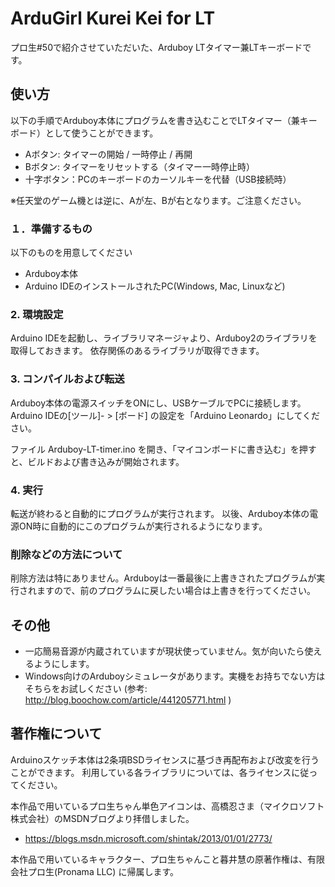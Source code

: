 # ArduGirl Kurei Kei for LT
プロ生#50で紹介させていただいた、Arduboy LTタイマー兼LTキーボードです。

## 使い方
以下の手順でArduboy本体にプログラムを書き込むことでLTタイマー（兼キーボード）として使うことができます。

* Aボタン: タイマーの開始 / 一時停止 / 再開
* Bボタン: タイマーをリセットする（タイマー一時停止時）
* 十字ボタン：PCのキーボードのカーソルキーを代替（USB接続時）

※任天堂のゲーム機とは逆に、Aが左、Bが右となります。ご注意ください。

### １．準備するもの
以下のものを用意してください

* Arduboy本体
* Arduino IDEのインストールされたPC(Windows, Mac, Linuxなど)

### 2. 環境設定

Arduino IDEを起動し、ライブラリマネージャより、Arduboy2のライブラリを取得しておきます。
依存関係のあるライブラリが取得できます。

### 3. コンパイルおよび転送

Arduboy本体の電源スイッチをONにし、USBケーブルでPCに接続します。
Arduino IDEの[ツール]- > [ボード] の設定を「Arduino Leonardo」にしてください。

ファイル Arduboy-LT-timer.ino を開き、「マイコンボードに書き込む」を押すと、ビルドおよび書き込みが開始されます。

### 4. 実行
転送が終わると自動的にプログラムが実行されます。
以後、Arduboy本体の電源ON時に自動的にこのプログラムが実行されるようになります。

### 削除などの方法について
削除方法は特にありません。Arduboyは一番最後に上書きされたプログラムが実行されますので、前のプログラムに戻したい場合は上書きを行ってください。

## その他
* 一応簡易音源が内蔵されていますが現状使っていません。気が向いたら使えるようにします。
* Windows向けのArduboyシミュレータがあります。実機をお持ちでない方はそちらをお試しください (参考:  http://blog.boochow.com/article/441205771.html )

## 著作権について
Arduinoスケッチ本体は2条項BSDライセンスに基づき再配布および改変を行うことができます。
利用している各ライブラリについては、各ライセンスに従ってください。

本作品で用いているプロ生ちゃん単色アイコンは、高橋忍さま（マイクロソフト株式会社）のMSDNブログより拝借しました。
- https://blogs.msdn.microsoft.com/shintak/2013/01/01/2773/

本作品で用いているキャラクター、プロ生ちゃんこと暮井慧の原著作権は、有限会社プロ生(Pronama LLC) に帰属します。

